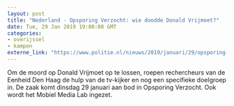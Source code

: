 ```yaml
---
layout: post
title: "Nederland - Opsporing Verzocht: wie doodde Donald Vrijmoet?"
date: Tue, 29 Jan 2019 19:00:00 GMT
categories: 
- overijssel 
- kampen 
externe_link: "https://www.politie.nl/nieuws/2019/januari/29/opsporing-verzocht-29-januari-2019.html"
---
```


Om de moord op Donald Vrijmoet op te lossen, roepen rechercheurs van de Eenheid Den Haag de hulp van de tv-kijker en nog een specifieke doelgroep in. De zaak komt dinsdag 29 januari aan bod in Opsporing Verzocht. Ook wordt het Mobiel Media Lab ingezet.
